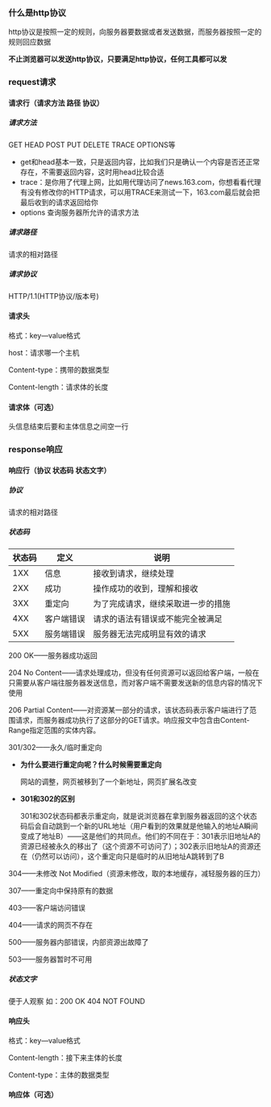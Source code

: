### 什么是http协议

http协议是按照一定的规则，向服务器要数据或者发送数据，而服务器按照一定的规则回应数据

**不止浏览器可以发送http协议，只要满足http协议，任何工具都可以发**

### request请求

#### 请求行（请求方法 路径 协议）

##### 请求方法

GET   HEAD  POST   PUT  DELETE  TRACE  OPTIONS等

* get和head基本一致，只是返回内容，比如我们只是确认一个内容是否还正常存在，不需要返回内容，这时用head比较合适
* trace：是你用了代理上网，比如用代理访问了news.163.com，你想看看代理有没有修改你的HTTP请求，可以用TRACE来测试一下，163.com最后就会把最后收到的请求返回给你
* options 查询服务器所允许的请求方法

#####  请求路径

请求的相对路径

##### 请求协议

HTTP/1.1(HTTP协议/版本号)

#### 请求头

格式：key—value格式

host：请求哪一个主机

Content-type：携带的数据类型

Content-length：请求体的长度

#### 请求体（可选）

头信息结束后要和主体信息之间空一行



### response响应

#### 响应行（协议 状态码 状态文字）

#####  协议

请求的相对路径

##### 状态码

| 状态码 | 定义       | 说明                               |
| ------ | ---------- | ---------------------------------- |
| 1XX    | 信息       | 接收到请求，继续处理               |
| 2XX    | 成功       | 操作成功的收到，理解和接收         |
| 3XX    | 重定向     | 为了完成请求，继续采取进一步的措施 |
| 4XX    | 客户端错误 | 请求的语法有错误或不能完全被满足   |
| 5XX    | 服务端错误 | 服务器无法完成明显有效的请求       |

200 OK——服务器成功返回

204 No Content——请求处理成功，但没有任何资源可以返回给客户端，一般在只需要从客户端往服务器发送信息，而对客户端不需要发送新的信息内容的情况下使用

206 Partial Content——对资源某一部分的请求，该状态码表示客户端进行了范围请求，而服务器成功执行了这部分的GET请求。响应报文中包含由Content-Range指定范围的实体内容。

301/302——永久/临时重定向

* **为什么要进行重定向呢？什么时候需要重定向**

  网站的调整，网页被移到了一个新地址，网页扩展名改变

* **301和302的区别**

  301和302状态码都表示重定向，就是说浏览器在拿到服务器返回的这个状态码后会自动跳到一个新的URL地址（用户看到的效果就是他输入的地址A瞬间变成了地址B）——这是他们的共同点。他们的不同在于：301表示旧地址A的资源已经被永久的移出了（这个资源不可访问了）；302表示旧地址A的资源还在（仍然可以访问），这个重定向只是临时的从旧地址A跳转到了B

304——未修改 Not Modified（资源未修改，取的本地缓存，减轻服务器的压力）

307——重定向中保持原有的数据

403——客户端访问错误 

404——请求的网页不存在

500——服务器内部错误，内部资源出故障了

503——服务器暂时不可用

##### 状态文字

便于人观察 如：200  OK   404  NOT FOUND

#### 响应头

格式：key—value格式

Content-length：接下来主体的长度

Content-type：主体的数据类型

#### 响应体（可选）

